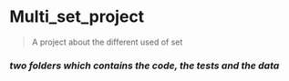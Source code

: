 # Multi_set_project
> A project about the different used of set




### _two folders which contains the code, the tests and the data_
